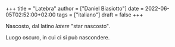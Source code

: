 +++
title = "Latebra"
author = ["Daniel Biasiotto"]
date = 2022-06-05T02:52:00+02:00
tags = ["italiano"]
draft = false
+++

Nascosto, dal latino _latere_ "star nascosto".

Luogo oscuro, in cui ci si può nascondere.
